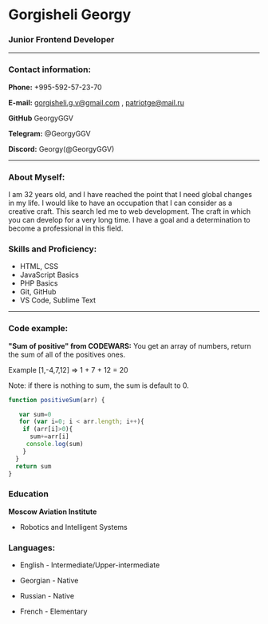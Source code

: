 # Gorgisheli Georgy 
### Junior Frontend Developer
***
### Contact information:
**Phone:** +995-592-57-23-70

**E-mail:** gorgisheli.g.v@gmail.com , patriotge@mail.ru

**GitHub**  GeorgyGGV

**Telegram:** @GeorgyGGV

**Discord:** Georgy(@GeorgyGGV)
***
### About Myself:

I am 32 years old, and I have reached the point that I need global changes in my life. I would like to have an occupation that I can consider as a creative craft. This search led me to web development. The craft in which you can develop for a very long time. I have a goal and a determination to become a professional in this field.

### Skills and Proficiency:

+ HTML, CSS
+ JavaScript Basics
+ PHP Basics
+ Git, GitHub
+ VS Code, Sublime Text

***
### Code example: 

**"Sum of positive" from CODEWARS:** You get an array of numbers, return the sum of all of the positives ones.

Example [1,-4,7,12] => 1 + 7 + 12 = 20

Note: if there is nothing to sum, the sum is default to 0.
```javascript
function positiveSum(arr) {

   var sum=0  
   for (var i=0; i < arr.length; i++){  
    if (arr[i]>0){    
      sum+=arr[i]     
     console.log(sum)       
    }  
  }
  return sum
}
```
### Education

**Moscow Aviation Institute**

+ Robotics and Intelligent Systems

### Languages:

+ English - Intermediate/Upper-intermediate

+ Georgian - Native

+ Russian - Native

+ French - Elementary